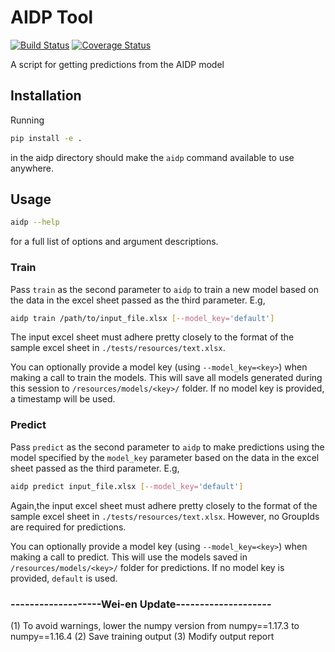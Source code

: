 # AIDP Tool
[![Build Status](https://travis-ci.org/jtbricker/aidp.svg?branch=master)](https://travis-ci.org/jtbricker/aidp)
[![Coverage Status](https://coveralls.io/repos/github/jtbricker/aidp/badge.svg?branch=master)](https://coveralls.io/github/jtbricker/aidp?branch=master)

A script for getting predictions from the AIDP model

## Installation
Running 
``` bash
pip install -e .
```
in the aidp directory should make the `aidp` command available to use anywhere.

## Usage
``` bash
aidp --help
``` 
for a full list of options and argument descriptions.


### Train
Pass `train` as the second parameter to `aidp` to train a new model based on the data in the excel sheet passed as the third parameter. E.g,

``` bash
aidp train /path/to/input_file.xlsx [--model_key='default']
```

The input excel sheet must adhere pretty closely to the format of the sample excel sheet in `./tests/resources/text.xlsx`.

You can optionally provide a model key (using  `--model_key=<key>`) when making a call to train the models.  This will save all models generated during this session to `/resources/models/<key>/` folder.  If no model key is provided, a timestamp will be used. 



### Predict
Pass `predict` as the second parameter to `aidp` to make predictions using the model specified by the `model_key` parameter based on the data in the excel sheet passed as the third parameter. E.g,

``` bash
aidp predict input_file.xlsx [--model_key='default']
```

Again,the input excel sheet must adhere pretty closely to the format of the sample excel sheet in `./tests/resources/text.xlsx`. However, no GroupIds are required for predictions.

You can optionally provide a model key (using  `--model_key=<key>`) when making a call to predict.  This will use the models saved in `/resources/models/<key>/` folder for predictions.  If no model key is provided, `default` is used. 

### -------------------Wei-en Update--------------------
(1) To avoid warnings, lower the numpy version from numpy==1.17.3 to numpy==1.16.4
(2) Save training output
(3) Modify output report
